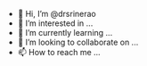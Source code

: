- 👋 Hi, I’m @drsrinerao
- 👀 I’m interested in ...
- 🌱 I’m currently learning ...
- 💞️ I’m looking to collaborate on ...
- 📫 How to reach me ...

<!---
drsrinerao/drsrinerao is a ✨ special ✨ repository because its `README.md` (this file) appears on your GitHub profile.
You can click the Preview link to take a look at your changes.
--->

